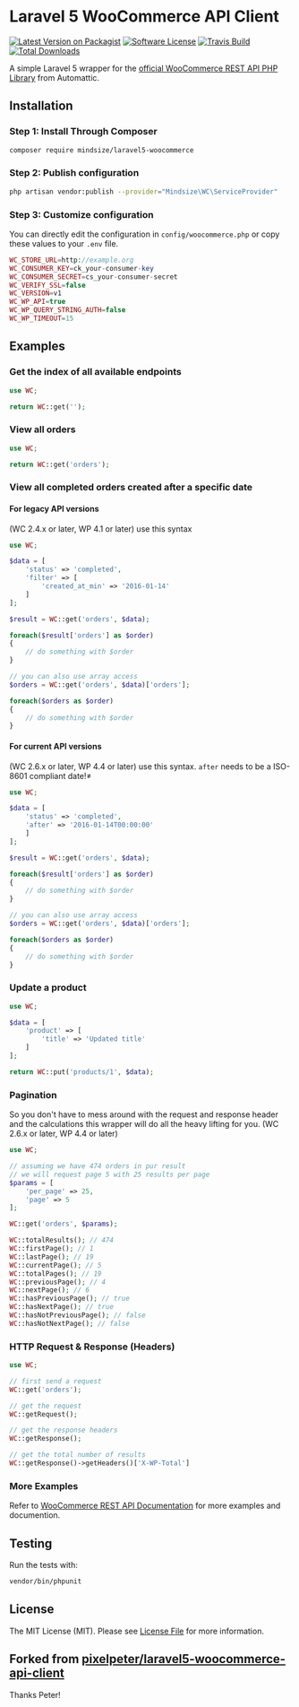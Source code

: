 # Laravel 5 WooCommerce API Client

[![Latest Version on Packagist](https://img.shields.io/packagist/v/Mindsize/laravel5-woocommerce.svg?style=flat-square)](https://packagist.org/packages/mindsize/laravel5-woocommerce)
[![Software License](https://img.shields.io/badge/license-MIT-brightgreen.svg?style=flat-square)](LICENSE.md)
[![Travis Build](https://img.shields.io/travis/Mindsize/laravel5-woocommerce/master.svg?style=flat-square)](https://travis-ci.org/Mindsize/laravel5-woocommerce)
[![Total Downloads](https://img.shields.io/packagist/dt/mindsize/laravel5-woocommerce.svg?style=flat-square)](https://packagist.org/packages/mindsize/laravel5-woocommerce)

A simple Laravel 5 wrapper for the [official WooCommerce REST API PHP Library](https://github.com/woothemes/wc-api-php) from Automattic.

## Installation

### Step 1: Install Through Composer

``` bash
composer require mindsize/laravel5-woocommerce
```

### Step 2: Publish configuration
``` bash
php artisan vendor:publish --provider="Mindsize\WC\ServiceProvider"
```

### Step 3: Customize configuration
You can directly edit the configuration in `config/woocommerce.php` or copy these values to your `.env` file.
```php
WC_STORE_URL=http://example.org
WC_CONSUMER_KEY=ck_your-consumer-key
WC_CONSUMER_SECRET=cs_your-consumer-secret
WC_VERIFY_SSL=false
WC_VERSION=v1
WC_WP_API=true
WC_WP_QUERY_STRING_AUTH=false
WC_WP_TIMEOUT=15
```

## Examples

### Get the index of all available endpoints
```php
use WC;

return WC::get('');
```

### View all orders
```php
use WC;

return WC::get('orders');
```

### View all completed orders created after a specific date
#### For legacy API versions 
(WC 2.4.x or later, WP 4.1 or later) use this syntax

```php
use WC;

$data = [
    'status' => 'completed',
    'filter' => [
        'created_at_min' => '2016-01-14'
    ]
];

$result = WC::get('orders', $data);

foreach($result['orders'] as $order)
{
    // do something with $order
}

// you can also use array access
$orders = WC::get('orders', $data)['orders'];

foreach($orders as $order)
{
    // do something with $order
}
```

#### For current API versions 
(WC 2.6.x or later, WP 4.4 or later) use this syntax.
`after` needs to be a ISO-8601 compliant date!≠

```php
use WC;

$data = [
    'status' => 'completed',
    'after' => '2016-01-14T00:00:00'
    ]
];

$result = WC::get('orders', $data);

foreach($result['orders'] as $order)
{
    // do something with $order
}

// you can also use array access
$orders = WC::get('orders', $data)['orders'];

foreach($orders as $order)
{
    // do something with $order
}
```

### Update a product
```php
use WC;

$data = [
    'product' => [
        'title' => 'Updated title'
    ]
];

return WC::put('products/1', $data);
```

### Pagination
So you don't have to mess around with the request and response header and the calculations this wrapper will do all the heavy lifting for you.
(WC 2.6.x or later, WP 4.4 or later) 

```php
use WC;

// assuming we have 474 orders in pur result
// we will request page 5 with 25 results per page
$params = [
    'per_page' => 25,
    'page' => 5
];

WC::get('orders', $params);

WC::totalResults(); // 474
WC::firstPage(); // 1
WC::lastPage(); // 19
WC::currentPage(); // 5 
WC::totalPages(); // 19
WC::previousPage(); // 4
WC::nextPage(); // 6
WC::hasPreviousPage(); // true 
WC::hasNextPage(); // true
WC::hasNotPreviousPage(); // false 
WC::hasNotNextPage(); // false
```

### HTTP Request & Response (Headers)

```php
use WC;

// first send a request
WC::get('orders');

// get the request
WC::getRequest();

// get the response headers
WC::getResponse();

// get the total number of results
WC::getResponse()->getHeaders()['X-WP-Total']
```


### More Examples
Refer to [WooCommerce REST API Documentation](https://woocommerce.github.io/woocommerce-rest-api-docs) for more examples and documention.

## Testing
Run the tests with:
```bash
vendor/bin/phpunit
```

## License

The MIT License (MIT). Please see [License File](LICENSE.md) for more information.

## Forked from [pixelpeter/laravel5-woocommerce-api-client](https://github.com/pixelpeter/laravel5-woocommerce-api-client)

Thanks Peter!